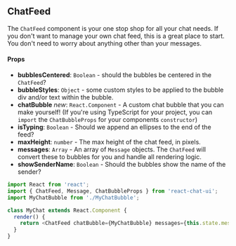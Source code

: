 ## ChatFeed

The `ChatFeed` component is your one stop shop for all your chat needs. If you don't want to manage your own chat feed, this is a great place to start. You don't need to worry about anything other than your messages.

#### Props

- **bubblesCentered**: `Boolean` - should the bubbles be centered in the `ChatFeed`?
- **bubbleStyles**: `Object` - some custom styles to be applied to the bubble div and/or text within the bubble.
- **chatBubble** _new_: `React.Component` - A custom chat bubble that you can make yourself! (If you're using TypeScript for your project, you can `import` the `ChatBubbleProps` for your components `constructor`)
- **isTyping**: `Boolean` - Should we append an ellipses to the end of the feed?
- **maxHeight**: `number` - The max height of the chat feed, in pixels.
- **messages**: `Array` - An array of `Message` objects. The `ChatFeed` will convert these to bubbles for you and handle all rendering logic.
- **showSenderName**: `Boolean` - Should the bubbles show the name of the sender?

```javascript
import React from 'react';
import { ChatFeed, Message, ChatBubbleProps } from 'react-chat-ui';
import MyChatBubble from './MyChatBubble';

class MyChat extends React.Component {
  render() {
    return <ChatFeed chatBubble={MyChatBubble} messages={this.state.messages} showSenderName />;
  }
}
```
